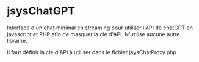 # jsysChatGPT
Interface d'un chat minimal en streaming pour utiliser l'API de chatGPT en javascript et PHP afin de masquer la clé d'API. N'utilise aucune autre librairie.

Il faut définir la clé d'API à utiliser dans le fichier jsysChatProxy.php
